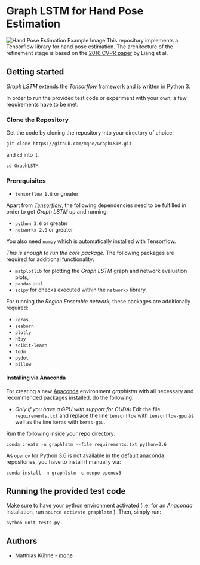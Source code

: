 # Graph LSTM for Hand Pose Estimation
![Hand Pose Estimation Example Image](https://github.com/mqne/GraphLSTM/example_pair.png)
This repository implements a Tensorflow library for hand pose estimation. The architecture of the refinement stage is based on the [2016 CVPR paper](https://arxiv.org/abs/1603.07063) by Liang et al.
## Getting started
*Graph LSTM* extends the *Tensorflow* framework and is written in Python 3.

 In order to run the provided test code or experiment with your own, a few requirements have to be met.
### Clone the Repository
Get the code by cloning the repository into your directory of choice:

    git clone https://github.com/mqne/GraphLSTM.git
and `cd` into it.

    cd GraphLSTM

### Prerequisites
 - `tensorflow 1.8` or greater
 
Apart from *[Tensorflow](https://www.tensorflow.org/install/)*, the following dependencies need to be fulfilled in order to get *Graph LSTM* up and running:

 - `python 3.6` or greater
 - `networkx 2.0` or greater

You also need `numpy` which is automatically installed with Tensorflow.

*This is enough to run the core package.* The following packages are required for additional functionality:

 - `matplotlib` for plotting the *Graph LSTM* graph and network evaluation plots,
 - `pandas` and
 - `scipy` for checks executed within the `networkx` library.

For running the *Region Ensemble network*, these packages are additionally required:

- `keras`
- `seaborn`
- `plotly`
- `h5py`
- `scikit-learn`
- `tqdm`
- `pydot`
- `pillow`

#### Installing via Anaconda
For creating a new [Anaconda](https://www.anaconda.com/download/) environment *graphlstm* with all necessary and recommended packages installed, do the following:

- *Only if you have a GPU with support for CUDA:* Edit the file `requirements.txt` and replace the line `tensorflow` with `tensorflow-gpu` as well as the line `keras` with `keras-gpu`.

Run the following inside your repo directory:

	conda create -n graphlstm --file requirements.txt python=3.6

As `opencv` for Python 3.6 is not available in the default anaconda repositories, you have to install it manually via:

	conda install -n graphlstm -c menpo opencv3

## Running the provided test code
Make sure to have your python environment activated (i.e. for an *Anaconda* installation, run `source activate graphlstm` ).
Then, simply run:

    python unit_tests.py
  
## Authors
- Matthias Kühne - [mqne](https://www.github.com/mqne)

